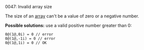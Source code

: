 <!doctype html>
<html lang="es">
<head>
	<title>Mensajes de Error</title>
	<meta charset="utf-8">
	<meta http-equiv="X-UA-Compatible" content="IE=edge">
	<meta name="viewport" content="width=device-width, initial-scale=1">
	<link rel="stylesheet" type="text/css" href="../../../style/style.css">
</head>
<body>
0047: Invalid array size

The size of an [array](../../coding/arrays.md) can't be a value of zero or a negative number.

**Possible solutions:** use a valid positive number greater than 0:

```
0@(1@,0i) = 0 // error
0@(1@,-1i) = 0 // error
0@(1@,1i) = 0 // OK
```

<script src="../../../js/main.min.js"></script>